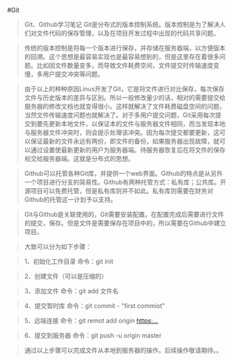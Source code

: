 #Git
>Git、Github学习笔记
Git是分布式的版本控制系统。版本控制是为了解决人们对文件代码的保存管理，以及在项目开发过程中出现的代码共享问题。

>    传统的版本控制是将每一个版本进行保存，并存储在服务器端，以方便版本的回溯。这个思想是最容易实现也是最容易想到的，但是这里存在着很多问题。比如因文件数量变多，而导致文件耗费空间，文件提交时传输速度变慢，多用户提交冲突等问题。

>    由于以上的种种原因Linus开发了Git，它是将文件进行对比保存，每次保存文件与历史版本的差异与区别。所以一般修改量少的话，相对的需要提交给服务器的修改文档也就变得很小。这样就解决了文件耗费磁盘空间的问题，当然文件传输速度问题也就解决了。对于多用户提交问题，Git采用每次提交到要先更新本地文件，以保证本的文件与服务器文件相同，而当发现本地与服务器文件冲突时，则会提示处理该冲突。因为每次提交都要更新，这可以保证最新的文件永远有两份，即文件的备份，如果服务器出现故障，就可以通过设置使最新更新的用户为服务器端。待服务器恢复后在将文件的保存权交给服务器端。这就是分布式的思想。

>    Github可以托管各种Git库，并提供一个web界面。Github的特点是从另外一个项目进行分支的简易性。Github有两种托管方式：私有库；公共库。开源项目可以免费托管，但是私有库则并不如此。私有库则需要在财务对Github的托管这一计划予以支持。

>    Git与Github是关联使用的，Git需要安装配置。在配置完成后需要进行文件的提交，保存。但是文件是需要保存在项目中的，所以需要在Github中建立项目。

>    大致可以分为如下步骤：

>    1、初始化工作目录      命令：git init

>    2、创建文件（可以是压缩的）

>    3、添加文件                 命令：git add 文件名

>    4、提交暂时库             命令：git commit - "first commiot"

>    5、远端连接                 命令：git remot add origin <https:...>

>    6、提交到服务器          命令：git push -u origin master

>    通过以上步骤可以完成文件从本地到服务器的操作。后续操作敬请期待。。

